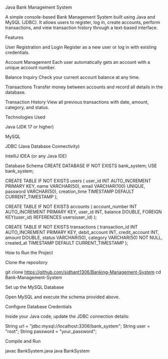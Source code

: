 Java Bank Management System

A simple console-based Bank Management System built using Java and MySQL (JDBC).
It allows users to register, log in, create accounts, perform transactions, and view transaction history through a text-based interface.

Features

User Registration and Login
Register as a new user or log in with existing credentials.

Account Management
Each user automatically gets an account with a unique account number.

Balance Inquiry
Check your current account balance at any time.

Transactions
Transfer money between accounts and record all details in the database.

Transaction History
View all previous transactions with date, amount, category, and status.

Technologies Used

Java (JDK 17 or higher)

MySQL

JDBC (Java Database Connectivity)

IntelliJ IDEA (or any Java IDE)

Database Schema
CREATE DATABASE IF NOT EXISTS bank_system;
USE bank_system;

CREATE TABLE IF NOT EXISTS users (
  user_id INT AUTO_INCREMENT PRIMARY KEY,
  name VARCHAR(50),
  email VARCHAR(100) UNIQUE,
  password VARCHAR(50),
  creation_time TIMESTAMP DEFAULT CURRENT_TIMESTAMP
);

CREATE TABLE IF NOT EXISTS accounts (
  account_number INT AUTO_INCREMENT PRIMARY KEY,
  user_id INT,
  balance DOUBLE,
  FOREIGN KEY(user_id) REFERENCES users(user_id)
);

CREATE TABLE IF NOT EXISTS transactions (
  transaction_id INT AUTO_INCREMENT PRIMARY KEY,
  debit_account INT,
  credit_account INT,
  amount DOUBLE,
  status VARCHAR(50),
  category VARCHAR(50) NOT NULL,
  created_at TIMESTAMP DEFAULT CURRENT_TIMESTAMP
);

How to Run the Project

Clone the repository

git clone https://github.com/sidhant1306/Banking-Management-System
cd Bank-Management-System


Set up the MySQL Database

Open MySQL and execute the schema provided above.

Configure Database Credentials

Inside your Java code, update the JDBC connection details:

String url = "jdbc:mysql://localhost:3306/bank_system";
String user = "root";
String password = "your_password";


Compile and Run

javac BankSystem.java
java BankSystem
